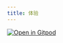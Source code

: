 ```yaml
---
title: 体验
---
```


[![Open in Gitpod](https://gitpod.io/button/open-in-gitpod.svg)](https://gitpod.io/#https://github.com/fengzilong/nut-example)
